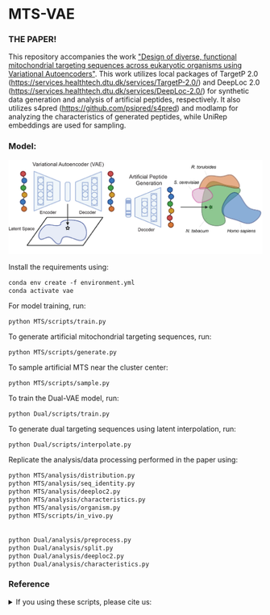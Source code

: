 # MTS-VAE
### THE PAPER!
This repository accompanies the work ["Design of diverse, functional mitochondrial targeting sequences across eukaryotic organisms using Variational Autoencoders"](https://www.google.com). This work utilizes local packages of TargetP 2.0 (https://services.healthtech.dtu.dk/services/TargetP-2.0/) and DeepLoc 2.0 (https://services.healthtech.dtu.dk/services/DeepLoc-2.0/) for synthetic data generation and analysis of artificial peptides, respectively. It also utilizes s4pred (https://github.com/psipred/s4pred) and modlamp for analyzing the characteristics of generated peptides, while UniRep embeddings are used for sampling. 

### Model:
![Model](Model.png)

Install the requirements using: 
```
conda env create -f environment.yml
conda activate vae
```

For model training, run:
```
python MTS/scripts/train.py
```

To generate artificial mitochondrial targeting sequences, run:
```
python MTS/scripts/generate.py
```

To sample artificial MTS near the cluster center:
```
python MTS/scripts/sample.py
```

To train the Dual-VAE model, run:
```
python Dual/scripts/train.py
```

To generate dual targeting sequences using latent interpolation, run:
```
python Dual/scripts/interpolate.py
```

Replicate the analysis/data processing performed in the paper using:
```
python MTS/analysis/distribution.py
python MTS/analysis/seq_identity.py
python MTS/analysis/deeploc2.py
python MTS/analysis/characteristics.py
python MTS/analysis/organism.py
python MTS/scripts/in_vivo.py


python Dual/analysis/preprocess.py
python Dual/analysis/split.py
python Dual/analysis/deeploc2.py
python Dual/analysis/characteristics.py
```

### Reference
<details>
<summary>If you using these scripts, please cite us:</summary>

```bibtex

```
</details>